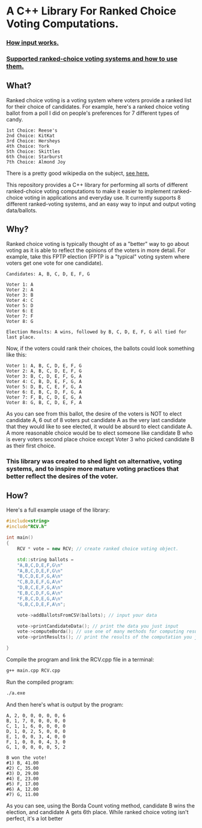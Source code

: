 # A C++ Library For Ranked Choice Voting Computations.
### [How input works.](https://github.com/rheffelman/ranked-voting-library/blob/main/input.md)
### [Supported ranked-choice voting systems and how to use them.](https://github.com/rheffelman/ranked-voting-library/blob/main/votingsystems.md)<br/>


## What?
Ranked choice voting is a voting system where voters provide a ranked list for their choice of candidates. For example, here's a ranked choice voting ballot from a poll I did on people's preferences for 7 different types of candy.

```
1st Choice: Reese's
2nd Choice: KitKat
3rd Choice: Hersheys
4th Choice: York
5th Choice: Skittles
6th Choice: Starburst
7th Choice: Almond Joy
```

There is a pretty good wikipedia on the subject, [see here.](https://en.wikipedia.org/wiki/Ranked_voting)<br />

This repository provides a C++ library for performing all sorts of different ranked-choice voting computations to make it easier to implement ranked-choice voting in applications and everyday use. It currently supports 8 different ranked-voting systems, and an easy way to input and output voting data/ballots.

## Why?
Ranked choice voting is typically thought of as a "better" way to go about voting as it is able to reflect the opinions of the voters in more detail. For example, take this FPTP election (FPTP is a "typical" voting system where voters get one vote for one candidate).
```
Candidates: A, B, C, D, E, F, G

Voter 1: A
Voter 2: A
Voter 3: B
Voter 4: C
Voter 5: D
Voter 6: E
Voter 7: F
Voter 8: G

Election Results: A wins, followed by B, C, D, E, F, G all tied for last place.
```

Now, if the voters could rank their choices, the ballots could look something like this:
```
Voter 1: A, B, C, D, E, F, G
Voter 2: A, B, C, D, E, F, G
Voter 3: B, C, D, E, F, G, A
Voter 4: C, B, D, E, F, G, A
Voter 5: D, B, C, E, F, G, A
Voter 6: E, B, C, D, F, G, A
Voter 7: F, B, C, D, E, G, A
Voter 8: G, B, C, D, E, F, A
```

As you can see from this ballot, the desire of the voters is NOT to elect candidate A, 6 out of 8 voters put candidate A as the very last candidate that they would like to see elected, it would be absurd to elect candidate A. A more reasonable choice would be to elect someone like candidate B who is every voters second place choice except Voter 3 who picked candidate B as their first choice.
</br>

### This library was created to shed light on alternative, voting systems, and to inspire more mature voting practices that better reflect the desires of the voter.

## How?
Here's a full example usage of the library:
```cpp
#include<string>
#include"RCV.h"

int main()
{
    RCV * vote = new RCV; // create ranked choice voting object.

    std::string ballots = 
    "A,B,C,D,E,F,G\n"
    "A,B,C,D,E,F,G\n"
    "B,C,D,E,F,G,A\n"
    "C,B,D,E,F,G,A\n"
    "D,B,C,E,F,G,A\n"
    "E,B,C,D,F,G,A\n"
    "F,B,C,D,E,G,A\n"
    "G,B,C,D,E,F,A\n";

    vote->addBallotsFromCSV(ballots); // input your data

    vote->printCandidateData(); // print the data you just input
    vote->computeBorda(); // use one of many methods for computing results of an election using your data
    vote->printResults(); // print the results of the computation you just performed

}
```

Compile the program and link the RCV.cpp file in a terminal:
```sh
g++ main.cpp RCV.cpp
```

Run the compiled program:
```sh
./a.exe
```

And then here's what is output by the program:
```
A, 2, 0, 0, 0, 0, 0, 6
B, 1, 7, 0, 0, 0, 0, 0
C, 1, 1, 6, 0, 0, 0, 0
D, 1, 0, 2, 5, 0, 0, 0
E, 1, 0, 0, 3, 4, 0, 0
F, 1, 0, 0, 0, 4, 3, 0
G, 1, 0, 0, 0, 0, 5, 2

B won the vote!
#1) B, 41.00
#2) C, 35.00
#3) D, 29.00
#4) E, 23.00
#5) F, 17.00
#6) A, 12.00
#7) G, 11.00
```
As you can see, using the Borda Count voting method, candidate B wins the election, and candidate A gets 6th place. While ranked choice voting isn't perfect, it's a lot better 